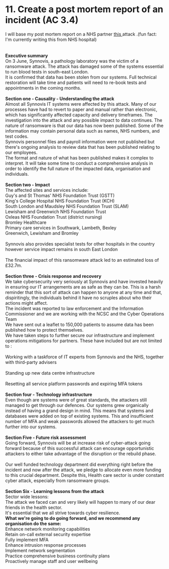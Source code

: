 # 11. Create a post mortem report of an incident (AC 3.4)

I will base my post mortem report on a NHS partner [this ](https://www.england.nhs.uk/2024/06/synnovis-cyber-attack-statement-from-nhs-england/)attack .(fun fact: I'm currently writing this from NHS hospital)\
\
\
**Executive summary**\
On 3 June, Synnovis, a pathology laboratory was the victim of a ransomware attack. The attack has damaged some of the systems essential to run blood tests in south-east London.\
It is confirmed that data has been stolen from our systems. Full technical restoration will take time and patients will need to re-book tests and appointments in the coming months.\
\
**Section one - Causality - Understanding the attack**\
Almost all Synnovis IT systems were affected by this attack. Many of our processes have had to revert to paper and manual rather than electronic, which has significantly affected capacity and delivery timeframes. The investigation into the attack and any possible impact to data continues. The nature of ransomware is that our data has now been published. Some of the information may contain personal data such as names, NHS numbers, and test codes.\
Synnovis personnel files and payroll information were not published but there's ongoing analysis to review data that has been published relating to our employees.\
The format and nature of what has been published makes it complex to interpret. It will take some time to conduct a comprehensive analysis in order to identify the full nature of the impacted data, organisation and individuals.\
\
**Section two - Impact**\
The affected sites and services include:\
Guy's and St Thomas' NHS Foundation Trust (GSTT)\
King's College Hospital NHS Foundation Trust (KCH)\
South London and Maudsley NHS Foundation Trust (SLAM)\
Lewisham and Greenwich NHS Foundation Trust\
Oxleas NHS Foundation Trust (district nursing)\
Bromley Healthcare\
Primary care services in Southwark, Lambeth, Bexley\
Greenwich, Lewisham and Bromley\
\
Synnovis also provides specialist tests for other hospitals in the country however service impact remains in south East London\
\
The financial impact of this ransomware attack led to an estimated loss of £32.7m. \
\
**Section three - Crisis response and recovery**\
We take cybersecurity very seriously at Synnovis and have invested heavily in ensuring our IT arrangements are as safe as they can be. This is a harsh reminder that this sort of attack can happen to anyone at any time and that, dispiritingly, the individuals behind it have no scruples about who their actions might affect.\
The incident was reported to law enforcement and the Information Commissioner and we are working with the NCSC and the Cyber Operations Team\
We have sent out a leaflet to 150,000 patients to assume data has been published  how to protect themselves.\
We have taken steps to further secure our infrastructure and implement operations mitigations for partners. These have included but are not limited to :\
\
Working with a taskforce of IT experts from Synnovis and the NHS, together with third-party advisers\
\
Standing up new data centre infrastructure\
\
Resetting all service platform passwords and expiring MFA tokens\
\
**Section four - Technology infrastructure**\
Even though are systems were of great standards, the attackers still managed to get through our defences. Our systems grew organically instead of having a grand design in mind. This means that systems and databases were added on top of existing systems. This and insufficient number of MFA and weak passwords allowed the attackers to get much further into our systems.\
\
**Section Five - Future risk assessment**\
Going forward, Synnovis will be at increase risk of cyber-attack going forward because of this successful attack can encourage opportunistic attackers to either take advantage of the disruption or the rebuild phase.\
\
Our well funded technology department did everything right before the incident and now after the attack, we pledge to allocate even more funding to this crucial department. Despite this, Health care sector is under constant cyber attack, especially from ransomware groups.\
\
**Section Six - Learning lessons from the attack**\
Sector wide lessons:\
The attack we faced can and very likely will happen to many of our dear friends in the health sector.\
It's essential that we all strive towards cyber resilience.\
**What we're going to do going forward, and we recommend any** **organisation do the same:**\
Enhance network monitoring capabilities\
Retain on-call external security expertise\
Fully implement MFA\
Enhance intrusion response processes\
Implement network segmentation\
Practice comprehensive business continuity plans\
Proactively manage staff and user wellbeing
